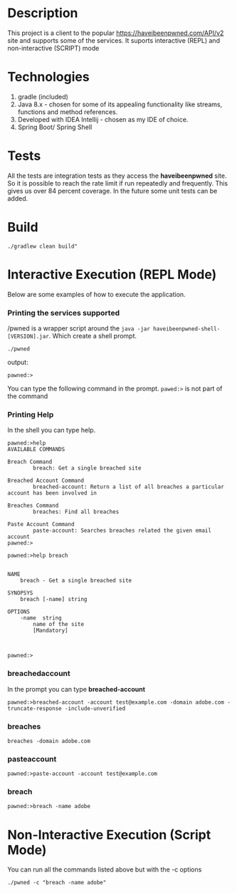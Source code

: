 # Description

This project is a client to the popular https://haveibeenpwned.com/API/v2 site and supports
some of the services. It suports interactive (REPL) and non-interactive (SCRIPT) mode

# Technologies
1. gradle (included)
2. Java 8.x - chosen for some of its appealing functionality like streams, functions and method references.
3. Developed with IDEA Intellij - chosen as my IDE of choice.
4. Spring Boot/ Spring Shell

# Tests

All the tests are integration tests as they access the **haveibeenpwned** site. So
it is possible to reach the rate limit if run repeatedly and frequently. This gives us
over 84 percent coverage. In the future some unit tests can be added.

# Build

```
./gradlew clean build"
```

# Interactive Execution (REPL Mode)
Below are some examples of how to execute the application.


### Printing the services supported

/pwned is a wrapper script around the `java -jar haveibeenpwned-shell-[VERSION].jar`. Which
create a shell prompt.


```
./pwned
```

output:

```
pawned:>
````


You can type the following command in the prompt. `pawed:>` is not part of the command

### Printing Help

In the shell you can type help.

```
pawned:>help
AVAILABLE COMMANDS

Breach Command
        breach: Get a single breached site

Breached Account Command
        breached-account: Return a list of all breaches a particular account has been involved in

Breaches Command
        breaches: Find all breaches

Paste Account Command
        paste-account: Searches breaches related the given email account
pawned:>

```

```
pawned:>help breach


NAME
	breach - Get a single breached site

SYNOPSYS
	breach [-name] string

OPTIONS
	-name  string
		name of the site
		[Mandatory]



pawned:>
```



### breachedaccount

In the prompt you can type **breached-account**

```
pawned:>breached-account -account test@example.com -domain adobe.com -truncate-response -include-unverified
```


### breaches

```
breaches -domain adobe.com
```


### pasteaccount

```
pawned:>paste-account -account test@example.com
```


### breach

```
pawned:>breach -name adobe
```

# Non-Interactive Execution (Script Mode)

You can run all the commands listed above but with the -c options

```
./pwned -c "breach -name adobe"
```